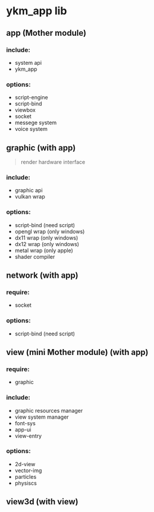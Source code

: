 # ykm_app lib

## app (Mother module)

### include:
- system api
- ykm_app

### options:
- script-engine
- script-bind
- viewbox
- socket
- messege system
- voice system

## graphic (with app)
> render hardware interface

### include:
- graphic api
- vulkan wrap

### options:
- script-bind (need script)
- opengl wrap (only windows)
- dx11 wrap (only windows)
- dx12 wrap (only windows)
- metal wrap (only apple)
- shader compiler

## network (with app)

### require:
- socket

### options:
- script-bind (need script)

## view (mini Mother module) (with app)

### require:
- graphic

### include:
- graphic resources manager
- view system manager
- font-sys
- app-ui
- view-entry

### options:
- 2d-view
- vector-img
- particles
- physiscs

## view3d (with view)

